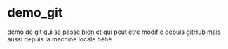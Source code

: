 # demo_git
démo de git qui se passe bien et qui peut être modifié depuis gitHub
mais aussi depuis la machine locale  héhé

